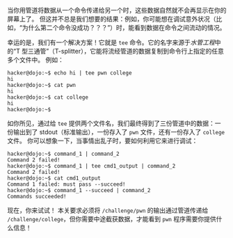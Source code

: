 当你用管道将数据从一个命令传递给另一个时，这些数据自然就不会再显示在你的屏幕上了。
但这并不总是我们想要的结果：例如，你可能想在调试意外状况（比如，“为什么第二个命令没成功？？？”）时，能看到数据在命令之间流动的情况。

幸运的是，我们有一个解决方案！它就是 `tee` 命令。它的名字来源于*水管工程*中的“T 型三通管”（T-splitter），它能将流经管道的数据复制到命令行上指定的任意多个文件中。
例如：

```console
hacker@dojo:~$ echo hi | tee pwn college
hi
hacker@dojo:~$ cat pwn
hi
hacker@dojo:~$ cat college
hi
hacker@dojo:~$
```

如你所见，通过给 `tee` 提供两个文件名，我们最终得到了三份管道中的数据：一份输出到了 stdout（标准输出），一份存入了 `pwn` 文件，还有一份存入了 `college` 文件。
你可以想象一下，当事情出乱子时，要如何利用它来进行调试：

```console
hacker@dojo:~$ command_1 | command_2
Command 2 failed!
hacker@dojo:~$ command_1 | tee cmd1_output | command_2
Command 2 failed!
hacker@dojo:~$ cat cmd1_output
Command 1 failed: must pass --succeed!
hacker@dojo:~$ command_1 --succeed | command_2
Commands succeeded!
```

现在，你来试试！
本关要求必须将 `/challenge/pwn` 的输出通过管道传递给 `/challenge/college`，但你需要中途截获数据，才能看到 `pwn` 程序需要你提供什么信息！
